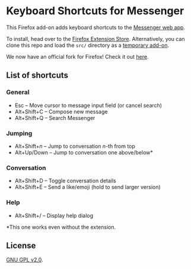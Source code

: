 # Keyboard Shortcuts for Messenger

This Firefox add-on adds keyboard shortcuts to the [Messenger web app](http://messenger.com).

To install, head over to the [Firefox Extension Store](https://addons.mozilla.org/en-US/firefox/addon/keyboardshortcutsformessenger/).
Alternatively, you can clone this repo and load the `src/` directory as a [temporary add-on](https://developer.mozilla.org/en-US/docs/Tools/about%3Adebugging#Enabling_add-on_debugging).

We now have an official fork for Firefox! Check it out [here](https://github.com/sarangjo/messenger-shortcuts).

## List of shortcuts
### General
* Esc &ndash; Move cursor to message input field (or cancel search)
* Alt+Shift+C &ndash; Compose new message
* Alt+Shift+Q &ndash; Search Messenger

### Jumping
* Alt+Shift+<i>n</i> &ndash; Jump to conversation <i>n</i>-th from top
* Alt+Up/Down &ndash; Jump to conversation one above/below*

### Conversation
* Alt+Shift+D &ndash; Toggle conversation details
* Alt+Shift+E &ndash; Send a like/emoji (hold to send larger version)

### Help
* Alt+Shift+/ &ndash; Display help dialog

*This one works even without the extension.

## License

[GNU GPL v2.0](https://www.gnu.org/licenses/gpl-2.0.txt).
